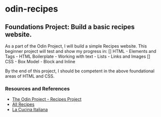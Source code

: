# odin-recipes
## Foundations Project: Build a basic recipes website. 

As a part of the Odin Project, I will build a simple Recipes website. 
This beginner project will test and show my progress in:
[] HTML 
    - Elements and Tags
    - HTML Boilerplate
    - Working with text
    - Lists
    - Links and Images
[] CSS
    - Box Model
    - Block and Inline

By the end of this project, I should be competent in the above foundational areas of HTML and CSS.

### Resources and References

- <a href="https://www.theodinproject.com/paths/foundations/courses/foundations/lessons/recipes" target="_blank" >The Odin Project - Recipes Project</a>
- <a href="allrecipes.com" target="_blank">All Recipes</a>
- <a href="https://www.lacucinaitaliana.com/glossary/lasagna?refresh_ce=" target="_blank">La Cucina Italiana</a>